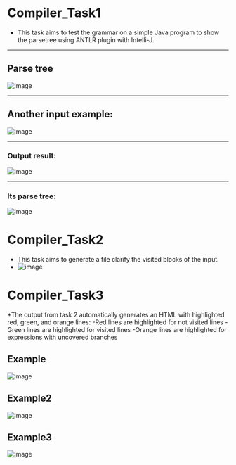 # Compiler_Task1
* This task aims to test the grammar on a simple Java program to show the parsetree using ANTLR plugin with Intelli-J.

***

## Parse tree
 
![image](https://user-images.githubusercontent.com/66218339/226955708-489f9b19-4dc6-443b-8a41-a2dedc3a1916.png)

***

## Another input example:
 
![image](https://user-images.githubusercontent.com/66278563/226953002-8638572e-f2ee-4e93-8146-b4f2781872ad.png)

***
 
### Output result:
  
![image](https://user-images.githubusercontent.com/66278563/226953118-b09844b2-433b-41d7-8943-2b9268ee384b.png)

***
  
### Its parse tree:
   
![image](https://user-images.githubusercontent.com/66278563/226953824-233e5c97-16b2-468a-a781-99bd6b71ca43.png)


# Compiler_Task2
* This task aims to generate a file clarify the visited blocks of the input. 
* ![image](https://user-images.githubusercontent.com/66414402/228391819-6a0803de-4b61-42eb-a832-4454c30b980c.png)

# Compiler_Task3
*The output from task 2 automatically generates an HTML with highlighted red, green, and orange lines:
-Red lines are highlighted for not visited lines
-Green lines are highlighted for visited lines
-Orange lines are highlighted for expressions with uncovered branches

## Example
![image](https://user-images.githubusercontent.com/66218339/233173464-75f2d298-2c29-435e-b4bb-635bfbc796ff.png)

## Example2
![image](https://user-images.githubusercontent.com/66218339/233173843-87c566fc-1080-4b5a-9b02-d41989454152.png)

## Example3
![image](https://user-images.githubusercontent.com/66218339/233170961-796eb8fb-c27c-440e-80cc-ef15335a0013.png)

